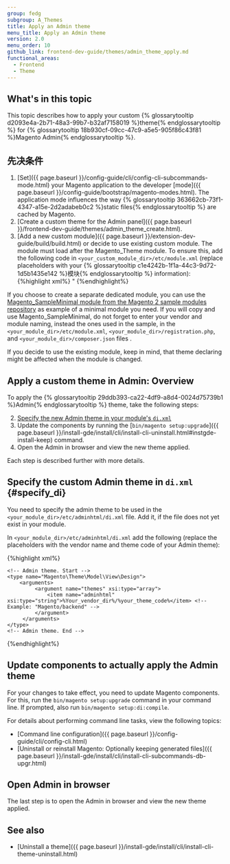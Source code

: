 ```yaml
---
group: fedg
subgroup: A_Themes
title: Apply an Admin theme
menu_title: Apply an Admin theme
version: 2.0
menu_order: 10
github_link: frontend-dev-guide/themes/admin_theme_apply.md
functional_areas:
  - Frontend
  - Theme
---
```

<h2 id="favicon-intro">What's in this topic</h2>

This topic describes how to apply your custom {% glossarytooltip d2093e4a-2b71-48a3-99b7-b32af7158019 %}theme{% endglossarytooltip %} for {% glossarytooltip 18b930cf-09cc-47c9-a5e5-905f86c43f81 %}Magento Admin{% endglossarytooltip %}.

## 先决条件 

1. [Set]({{ page.baseurl }}/config-guide/cli/config-cli-subcommands-mode.html) your Magento application to the developer [mode]({{ page.baseurl }}/config-guide/bootstrap/magento-modes.html). The application mode influences the way {% glossarytooltip 363662cb-73f1-4347-a15e-2d2adabeb0c2 %}static files{% endglossarytooltip %} are cached by Magento. 
2. [Create a custom theme for the Admin panel]({{ page.baseurl }}/frontend-dev-guide/themes/admin_theme_create.html). 
3. [Add a new custom module]({{ page.baseurl }}/extension-dev-guide/build/build.html) or decide to use existing custom module. The module must load after the Magento_Theme module. To ensure this, add the following code in `<your_custom_module_dir>/etc/module.xml` (replace placeholders with your {% glossarytooltip c1e4242b-1f1a-44c3-9d72-1d5b1435e142 %}模块{% endglossarytooltip %} information):
{%highlight xml%}
    <module name="%YourVendor_YourModule%" setup_version="2.0.1"> <!-- Example: "Magento_Backend -->"
        <sequence>
            <module name="Magento_Theme"/>
            <module name="Magento_Enterprise"/> <!-- For Enterprise versions only -->
        </sequence>
    </module>
{%endhighlight%}

<div class="bs-callout bs-callout-info" id="info">
 <p>If you choose to create a separate dedicated module, you can use the <a href="https://github.com/magento/magento2-samples/tree/master/sample-module-minimal">Magento_SampleMinimal module from the Magento 2 sample modules repository</a> as example of a minimal module you need. If you will copy and use Magento_SampleMinimal, do not forget to enter your vendor and module naming, instead the ones used in the sample, in the <code>&lt;your_module_dir&gt;/etc/module.xml</code>, <code>&lt;your_module_dir>/registration.php</code>, and <code>&lt;your_module_dir>/composer.json</code> files .</p>
<p>If you decide to use the existing module, keep in mind, that theme declaring might be affected when the module is changed.</p>
</div>

## Apply a custom theme in Admin: Overview

To apply the {% glossarytooltip 29ddb393-ca22-4df9-a8d4-0024d75739b1 %}Admin{% endglossarytooltip %} theme, take the following steps:

2. [Specify the new Admin theme in your module's `di.xml`](#specify_di)
3. Update the components by running the [`bin/magento setup:upgrade`]({{ page.baseurl }}/install-gde/install/cli/install-cli-uninstall.html#instgde-install-keep) command.
4. Open the Admin in browser and view the new theme applied.

Each step is described further with more details.

## Specify the custom Admin theme in `di.xml` {#specify_di}

You need to specify the admin theme to be used in the `<your_module_dir>/etc/adminhtml/di.xml` file. Add it, if the file does not yet exist in your module.

In `<your_module_dir>/etc/adminhtml/di.xml` add the following (replace the placeholders with the vendor name and theme code of your Admin theme):

{%highlight xml%}
<config xmlns:xsi="http://www.w3.org/2001/XMLSchema-instance" xsi:noNamespaceSchemaLocation="urn:magento:framework:ObjectManager/etc/config.xsd">

    <!-- Admin theme. Start -->
    <type name="Magento\Theme\Model\View\Design">
        <arguments>
             <argument name="themes" xsi:type="array">
                 <item name="adminhtml" xsi:type="string">%Your_vendor_dir%/%your_theme_code%</item> <!-- Example: "Magento/backend" -->
             </argument>
         </arguments> 
    </type>
    <!-- Admin theme. End -->
</config>
{%endhighlight%}

## Update components to actually apply the Admin theme

For your changes to take effect, you need to update Magento components. For this, 
run the `bin/magento setup:upgrade` command in your command line. If prompted, also run `bin/magento setup:di:compile`.


For details about performing command line tasks, view the following topics:
- [Command line configuration]({{ page.baseurl }}/config-guide/cli/config-cli.html)
- [Uninstall or reinstall Magento: Optionally keeping generated files]({{ page.baseurl }}/install-gde/install/cli/install-cli-subcommands-db-upgr.html)

## Open Admin in browser

The last step is to open the Admin in browser and view the new theme applied.


## See also

 * [Uninstall a theme]({{ page.baseurl }}/install-gde/install/cli/install-cli-theme-uninstall.html)



